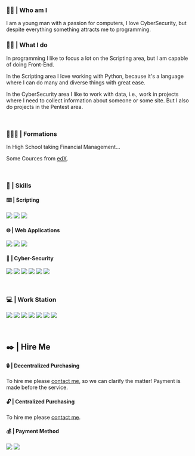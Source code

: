 <h3>👦🏽 | Who am I</h3>
<p>I am a young man with a passion for computers, I love CyberSecurity, but despite everything something attracts me to programming. </p>

<h3>✍🏽 | What I do</h3>
<p>In programming I like to focus a lot on the Scripting area, but I am capable of doing Front-End.</p>

<p>In the Scripting area I love working with Python, because it's a language where I can do many and diverse things with great ease.</p>

<p>In the CyberSecurity area I like to work with data, i.e., work in projects where I need to collect information about someone or some site. But I also do projects in the Pentest area.</p>

<br>

<h3>👨🏽‍🎓 | Formations</h3>
<p>In High School taking Financial Management...</p>
<p> Some Cources from <a href="https://www.edx.org/">edX</a>.</p>

<br>

<h3>🧠 | Skills</h3>
<h4>⌨️ | Scripting</h4>

<a href="https://www.python.org/"><img src="https://img.shields.io/badge/python-3670A0?style=for-the-badge&logo=python&logoColor=ffdd54"></a>
<a href="https://docs.microsoft.com/en-us/powershell/"><img src="https://img.shields.io/badge/PowerShell-%235391FE.svg?style=for-the-badge&logo=powershell&logoColor=white"></a>
<a href="https://docs.microsoft.com/en-us/windows-server/administration/windows-commands/cmd"><img src="https://img.shields.io/badge/Windows%20Terminal-%234D4D4D.svg?style=for-the-badge&logo=windows-terminal&logoColor=white"></a>


<h4>🌐 | Web Applications</h4>

<a href="https://www.php.net/"><img src="https://img.shields.io/badge/php-%23777BB4.svg?style=for-the-badge&logo=php&logoColor=white"></a>
<a href="https://html.spec.whatwg.org/"><img src="https://img.shields.io/badge/html5-%23E34F26.svg?style=for-the-badge&logo=html5&logoColor=white"></a>
<a href="https://css3.com/"><img src="https://img.shields.io/badge/css3-%231572B6.svg?style=for-the-badge&logo=css3&logoColor=white"></a>


<h4>📡 | Cyber-Security</h4>

<a href="https://www.microsoft.com/pt-br/software-download/windows10"><img src="https://img.shields.io/badge/Windows-0078D6?style=for-the-badge&logo=windows&logoColor=white"></a>
<a href="https://www.linux.org/pages/download/"><img src="https://img.shields.io/badge/Linux-FCC624?style=for-the-badge&logo=linux&logoColor=black"></a>
<a href="https://www.android.com/"><img src="https://img.shields.io/badge/Android-3DDC84?style=for-the-badge&logo=android&logoColor=white"></a>
<a href="https://apache.org/"><img src="https://img.shields.io/badge/apache-%23D42029.svg?style=for-the-badge&logo=apache&logoColor=white"></a>
<a href="https://nginx.org/en/"><img src="https://img.shields.io/badge/nginx-%23009639.svg?style=for-the-badge&logo=nginx&logoColor=white"></a>
<a href="https://wordpress.org/"><img src="https://img.shields.io/badge/WordPress-%23117AC9.svg?style=for-the-badge&logo=WordPress&logoColor=white"></a>

<br>

<h3>💻 | Work Station</h3>

<a href="https://www.microsoft.com/pt-br/software-download/windows10"><img src="https://img.shields.io/badge/Windows-0078D6?style=for-the-badge&logo=windows&logoColor=white"></a>
<a href="https://ubuntu.com/"><img src="https://img.shields.io/badge/Ubuntu-E95420?style=for-the-badge&logo=ubuntu&logoColor=white"></a>
<a href="https://code.visualstudio.com/"><img src="https://img.shields.io/badge/Visual%20Studio%20Code-0078d7.svg?style=for-the-badge&logo=visual-studio-code&logoColor=white"></a>
<a href="https://developer.android.com/studio/"><img src="https://img.shields.io/badge/Android%20Studio-3DDC84.svg?style=for-the-badge&logo=android-studio&logoColor=white"></a>
<a href="https://www.mozilla.org/pt-PT/firefox/new/"><img src="https://img.shields.io/badge/Firefox-FF7139?style=for-the-badge&logo=Firefox-Browser&logoColor=white"></a>
<a href="https://duckduckgo.com/"><img src="https://img.shields.io/badge/DuckDuckGo-DE5833?style=for-the-badge&logo=DuckDuckGo&logoColor=white"></a>
<a href="https://open.spotify.com/user/31llp5h5xzcneir27xiu4mtr4gc4?si=a19c769e90d947b0"><img src="https://img.shields.io/badge/Spotify-1ED760?style=for-the-badge&logo=spotify&logoColor=white"></a>

<br>

<h2>✒️ | Hire Me</h2>
<h4>🔒 | Decentralized Purchasing</h4>
<p>To hire me please <a href="mailto:gc0156@proton.me">contact me</a>, so we can clarify the matter! Payment is made before the service.</p>

<h4>🔓 | Centralized Purchasing</h4>
<p>To hire me please <a href="https://www.freelancer.pt/u/gc0156">contact me</a>.</p>

<h4>💰 | Payment Method</h4>
<a href="https://paypal.me/gc0156"><img src="https://img.shields.io/badge/PayPal-00457C?style=for-the-badge&logo=paypal&logoColor=white"></a>
<a href=""><img src="https://img.shields.io/badge/Bitcoin-000?style=for-the-badge&logo=bitcoin&logoColor=white"></a>

<br>
